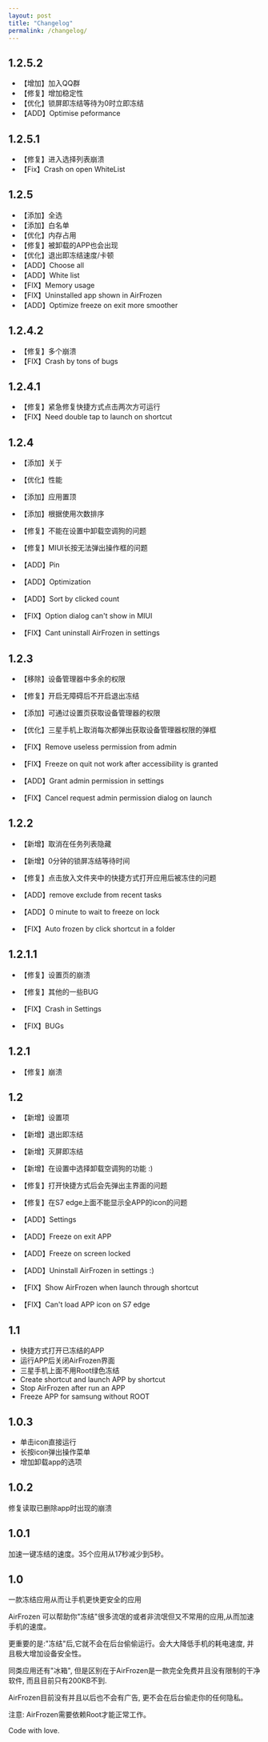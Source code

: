 ```yaml
---
layout: post
title: "Changelog"
permalink: /changelog/
---
```


## 1.2.5.2
- 【增加】加入QQ群
- 【修复】增加稳定性
- 【优化】锁屏即冻结等待为0时立即冻结
- 【ADD】Optimise peformance

## 1.2.5.1

- 【修复】进入选择列表崩溃
- 【Fix】Crash on open WhiteList

## 1.2.5
- 【添加】全选
- 【添加】白名单
- 【优化】内存占用
- 【修复】被卸载的APP也会出现
- 【优化】退出即冻结速度/卡顿
- 【ADD】Choose all
- 【ADD】White list
- 【FIX】Memory usage
- 【FIX】Uninstalled app shown in AirFrozen
- 【ADD】Optimize freeze on exit more smoother

## 1.2.4.2
- 【修复】多个崩溃
- 【FIX】Crash by tons of bugs

## 1.2.4.1
- 【修复】紧急修复快捷方式点击两次方可运行
- 【FIX】Need double tap to launch on shortcut

## 1.2.4
- 【添加】关于
- 【优化】性能
- 【添加】应用置顶
- 【添加】根据使用次数排序
- 【修复】不能在设置中卸载空调狗的问题
- 【修复】MIUI长按无法弹出操作框的问题

- 【ADD】Pin
- 【ADD】Optimization
- 【ADD】Sort by clicked count
- 【FIX】Option dialog can't show in MIUI
- 【FIX】Cant uninstall AirFrozen in settings

## 1.2.3

- 【移除】设备管理器中多余的权限
- 【修复】开启无障碍后不开启退出冻结
- 【添加】可通过设置页获取设备管理器的权限
- 【优化】三星手机上取消每次都弹出获取设备管理器权限的弹框

- 【FIX】Remove useless permission from admin
- 【FIX】Freeze on quit not work after accessibility is granted
- 【ADD】Grant admin permission in settings
- 【FIX】Cancel request admin permission dialog on launch

## 1.2.2
- 【新增】取消在任务列表隐藏
- 【新增】0分钟的锁屏冻结等待时间
- 【修复】点击放入文件夹中的快捷方式打开应用后被冻住的问题

- 【ADD】remove exclude from recent tasks
- 【ADD】0 minute to wait to freeze on lock
- 【FIX】Auto frozen by click shortcut in a folder

## 1.2.1.1

- 【修复】设置页的崩溃
- 【修复】其他的一些BUG

- 【FIX】Crash in Settings
- 【FIX】BUGs

## 1.2.1

- 【修复】崩溃

## 1.2
- 【新增】设置项
- 【新增】退出即冻结
- 【新增】灭屏即冻结
- 【新增】在设置中选择卸载空调狗的功能 :)
- 【修复】打开快捷方式后会先弹出主界面的问题
- 【修复】在S7 edge上面不能显示全APP的icon的问题

- 【ADD】Settings
- 【ADD】Freeze on exit APP
- 【ADD】Freeze on screen locked
- 【ADD】Uninstall AirFrozen in settings :)
- 【FIX】Show AirFrozen when launch through shortcut
- 【FIX】Can't load APP icon on S7 edge

## 1.1

- 快捷方式打开已冻结的APP
- 运行APP后关闭AirFrozen界面
- 三星手机上面不用Root绿色冻结
- Create shortcut and launch APP by shortcut
- Stop AirFrozen after run an APP
- Freeze APP for samsung without ROOT

## 1.0.3

- 单击icon直接运行
- 长按icon弹出操作菜单
- 增加卸载app的选项

## 1.0.2
修复读取已删除app时出现的崩溃

## 1.0.1
加速一键冻结的速度。35个应用从17秒减少到5秒。

## 1.0

一款冻结应用从而让手机更快更安全的应用

AirFrozen 可以帮助你"冻结"很多流氓的或者非流氓但又不常用的应用,从而加速手机的速度。

更重要的是:"冻结"后,它就不会在后台偷偷运行。会大大降低手机的耗电速度, 并且极大增加设备安全性。

同类应用还有"冰箱", 但是区别在于AirFrozen是一款完全免费并且没有限制的干净软件, 而且目前只有200KB不到.

AirFrozen目前没有并且以后也不会有广告, 更不会在后台偷走你的任何隐私。

注意: AirFrozen需要依赖Root才能正常工作。

Code with love.

